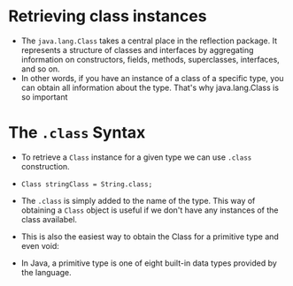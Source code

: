 # Retrieving class instances
- The `java.lang.Class` takes a central place in the reflection package. It represents a structure of classes and interfaces by aggregating information on constructors, fields, methods, superclasses, interfaces, and so on.
- In other words, if you have an instance of a class of a specific type, you can obtain all information about the type. That's why java.lang.Class is so important

# The `.class` Syntax
- To retrieve a `Class` instance for a given type we can use `.class` construction.
- `Class stringClass = String.class;`
- The `.class` is simply added to the name of the type. This way of obtaining a  `Class` object is useful if we don't have any instances of the class availabel.

- This is also the easiest way to obtain the Class for a primitive type and even void:

- In Java, a primitive type is one of eight built-in data types provided by the language.

  
